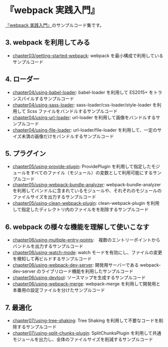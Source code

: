 # 『webpack 実践入門』

[『webpack 実践入門』](https://www.amazon.co.jp/dp/B07X9H8JZZ/)のサンプルコード集です。

## 3. webpack を利用してみる

- [chapter03/getting-started-webpack](chapter03/getting-started-webpack): webpack を最小構成で利用しているサンプルコード

## 4. ローダー

- [chapter04/using-babel-loader](chapter04/using-babel-loader): babel-loader を利用して ES2015+ をトランスパイルするサンプルコード
- [chapter04/using-sass-loader](chapter04/using-sass-loader): sass-loader/css-loader/style-loader を利用して Scss ファイルをバンドルするサンプルコード
- [chapter04/using-url-loader](chapter04/using-url-loader): url-loader を利用して画像をバンドルするサンプルコード
- [chapter04/using-file-loader](chapter04/using-file-loader): url-loader/file-loader を利用して、一定のサイズ未満の画像だけをバンドルするサンプルコード

## 5. プラグイン

- [chapter05/using-provide-plugin](chapter05/using-provide-plugin): ProvidePlugin を利用して指定したモジュールをすべてのファイル（モジュール）の変数として利用可能にするサンプルコード
- [chapter05/using-webpack-bundle-analyzer](chapter05/using-webpack-bundle-analyzer): webpack-bundle-analyzer を利用してバンドルに含まれているモジュールや、それぞれのモジュールのファイルサイズを出力するサンプルコード
- [chapter05/using-clean-webpack-plugin](chapter05/using-clean-webpack-plugin): clean-webpack-plugin を利用して指定したディレクトリ内のファイルをを削除するサンプルコード

## 6. webpack の様々な機能を理解して使いこなす

- [chapter06/using-multiple-entry-points](chapter06/using-multiple-entry-points):　複数のエントリーポイントからバンドルを出力するサンプルコード
- [chapter06/using-watch-mode](chapter06/using-watch-mode): watch モードを有効にし、ファイルの変更を検知して再ビルドするサンプルコード
- [chapter06/using-webpack-dev-server](chapter06/using-webpack-dev-server): 開発用サーバーである webpack-dev-server のライブリロード機能を利用したサンプルコード
- [chapter06/using-devtool](chapter06/using-devtool): ソースマップを生成するサンプルコード
- [chapter06/using-webpack-merge](chapter06/using-webpack-merge): webpack-merge を利用して開発用と本番用の設定ファイルを分けたサンプルコード

## 7. 最適化

- [chapter07/using-tree-shaking](chapter07/using-tree-shaking): Tree Shaking を利用して不要なコードを削除するサンプルコード
- [chapter07/using-split-chunks-plugin](chapter07/using-split-chunks-plugin): SplitChunksPlugin を利用して共通モジュールを出力し、全体のファイルサイズを削減するサンプルコード
